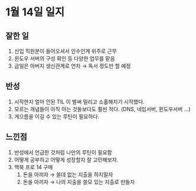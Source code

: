 # 1월 14일 일지

## 잘한 일
1. 신입 직원분이 들어오셔서 인수인계 위주로 근무
2. 윈도우 서버의 구성 확인 등 다양한 업무를 맡음
3. 금일은 아버지 생신관계로 연차 → 독서 정도만 할 예정
## 반성
1. 시작한지 얼마 안된 TIL 이 벌써 밀리고 소홀해지기 시작했다.
2. 모르는 개념들이 아직 아는 것들보다도 훨씬 적다. (DNS, 네임서버, 윈도우서버 ...)
3. 게으름을 이길 수 있는 루틴이 필요하다.

## 느낀점

1. 반성에서 언급한 것처럼 나만의 루틴이 필요함
2. 어떻게 공부하고 어떻게 성장할지 잘 고민해보자.
3. 맥북 프로 14 구매
   1. 돈을 아끼자 → 쓸데 없는 지출을 하지말자
   2. 돈을 아끼자 → 나의 지출을 쓸모 있는 지출로 만들자
